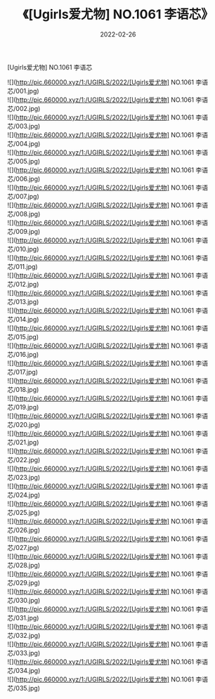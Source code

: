 ﻿---
layout: post
title:  《[Ugirls爱尤物] NO.1061 李语芯》
date:   2022-02-26
img: http://pic.660000.xyz/1:/UGIRLS/2022/[Ugirls爱尤物] NO.1061 李语芯/000.jpg
categories: [美女, 清纯, 唯美]
---

[Ugirls爱尤物] NO.1061 李语芯

 ![](http://pic.660000.xyz/1:/UGIRLS/2022/[Ugirls爱尤物] NO.1061 李语芯/001.jpg) <br>![](http://pic.660000.xyz/1:/UGIRLS/2022/[Ugirls爱尤物] NO.1061 李语芯/002.jpg) <br>![](http://pic.660000.xyz/1:/UGIRLS/2022/[Ugirls爱尤物] NO.1061 李语芯/003.jpg) <br>![](http://pic.660000.xyz/1:/UGIRLS/2022/[Ugirls爱尤物] NO.1061 李语芯/004.jpg) <br>![](http://pic.660000.xyz/1:/UGIRLS/2022/[Ugirls爱尤物] NO.1061 李语芯/005.jpg) <br>![](http://pic.660000.xyz/1:/UGIRLS/2022/[Ugirls爱尤物] NO.1061 李语芯/006.jpg) <br>![](http://pic.660000.xyz/1:/UGIRLS/2022/[Ugirls爱尤物] NO.1061 李语芯/007.jpg) <br>![](http://pic.660000.xyz/1:/UGIRLS/2022/[Ugirls爱尤物] NO.1061 李语芯/008.jpg) <br>![](http://pic.660000.xyz/1:/UGIRLS/2022/[Ugirls爱尤物] NO.1061 李语芯/009.jpg) <br>![](http://pic.660000.xyz/1:/UGIRLS/2022/[Ugirls爱尤物] NO.1061 李语芯/010.jpg) <br>![](http://pic.660000.xyz/1:/UGIRLS/2022/[Ugirls爱尤物] NO.1061 李语芯/011.jpg) <br>![](http://pic.660000.xyz/1:/UGIRLS/2022/[Ugirls爱尤物] NO.1061 李语芯/012.jpg) <br>![](http://pic.660000.xyz/1:/UGIRLS/2022/[Ugirls爱尤物] NO.1061 李语芯/013.jpg) <br>![](http://pic.660000.xyz/1:/UGIRLS/2022/[Ugirls爱尤物] NO.1061 李语芯/014.jpg) <br>![](http://pic.660000.xyz/1:/UGIRLS/2022/[Ugirls爱尤物] NO.1061 李语芯/015.jpg) <br>![](http://pic.660000.xyz/1:/UGIRLS/2022/[Ugirls爱尤物] NO.1061 李语芯/016.jpg) <br>![](http://pic.660000.xyz/1:/UGIRLS/2022/[Ugirls爱尤物] NO.1061 李语芯/017.jpg) <br>![](http://pic.660000.xyz/1:/UGIRLS/2022/[Ugirls爱尤物] NO.1061 李语芯/018.jpg) <br>![](http://pic.660000.xyz/1:/UGIRLS/2022/[Ugirls爱尤物] NO.1061 李语芯/019.jpg) <br>![](http://pic.660000.xyz/1:/UGIRLS/2022/[Ugirls爱尤物] NO.1061 李语芯/020.jpg) <br>![](http://pic.660000.xyz/1:/UGIRLS/2022/[Ugirls爱尤物] NO.1061 李语芯/021.jpg) <br>![](http://pic.660000.xyz/1:/UGIRLS/2022/[Ugirls爱尤物] NO.1061 李语芯/022.jpg) <br>![](http://pic.660000.xyz/1:/UGIRLS/2022/[Ugirls爱尤物] NO.1061 李语芯/023.jpg) <br>![](http://pic.660000.xyz/1:/UGIRLS/2022/[Ugirls爱尤物] NO.1061 李语芯/024.jpg) <br>![](http://pic.660000.xyz/1:/UGIRLS/2022/[Ugirls爱尤物] NO.1061 李语芯/025.jpg) <br>![](http://pic.660000.xyz/1:/UGIRLS/2022/[Ugirls爱尤物] NO.1061 李语芯/026.jpg) <br>![](http://pic.660000.xyz/1:/UGIRLS/2022/[Ugirls爱尤物] NO.1061 李语芯/027.jpg) <br>![](http://pic.660000.xyz/1:/UGIRLS/2022/[Ugirls爱尤物] NO.1061 李语芯/028.jpg) <br>![](http://pic.660000.xyz/1:/UGIRLS/2022/[Ugirls爱尤物] NO.1061 李语芯/029.jpg) <br>![](http://pic.660000.xyz/1:/UGIRLS/2022/[Ugirls爱尤物] NO.1061 李语芯/030.jpg) <br>![](http://pic.660000.xyz/1:/UGIRLS/2022/[Ugirls爱尤物] NO.1061 李语芯/031.jpg) <br>![](http://pic.660000.xyz/1:/UGIRLS/2022/[Ugirls爱尤物] NO.1061 李语芯/032.jpg) <br>![](http://pic.660000.xyz/1:/UGIRLS/2022/[Ugirls爱尤物] NO.1061 李语芯/033.jpg) <br>![](http://pic.660000.xyz/1:/UGIRLS/2022/[Ugirls爱尤物] NO.1061 李语芯/034.jpg) <br>![](http://pic.660000.xyz/1:/UGIRLS/2022/[Ugirls爱尤物] NO.1061 李语芯/035.jpg) <br>